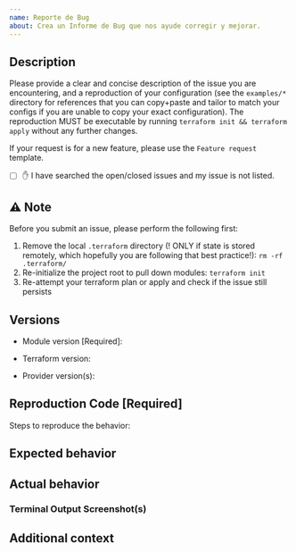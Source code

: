```yaml
---
name: Reporte de Bug
about: Crea un Informe de Bug que nos ayude corregir y mejorar.
---
```


## Description

Please provide a clear and concise description of the issue you are encountering, and a reproduction of your configuration (see the `examples/*` directory for references that you can copy+paste and tailor to match your configs if you are unable to copy your exact configuration). The reproduction MUST be executable by running `terraform init && terraform apply` without any further changes.

If your request is for a new feature, please use the `Feature request` template.

- [ ] ✋ I have searched the open/closed issues and my issue is not listed.

## ⚠️ Note

Before you submit an issue, please perform the following first:

1. Remove the local `.terraform` directory (! ONLY if state is stored remotely, which hopefully you are following that best practice!): `rm -rf .terraform/`
2. Re-initialize the project root to pull down modules: `terraform init`
3. Re-attempt your terraform plan or apply and check if the issue still persists

## Versions

- Module version [Required]:

- Terraform version:
<!-- Execute terraform -version -->
- Provider version(s):
<!-- Execute: terraform providers -version -->

## Reproduction Code [Required]

<!-- REQUIRED -->

Steps to reproduce the behavior:

<!-- Are you using workspaces? -->
<!-- Have you cleared the local cache (see Notice section above)? -->
<!-- List steps in order that led up to the issue you encountered -->

## Expected behavior

<!-- A clear and concise description of what you expected to happen -->

## Actual behavior

<!-- A clear and concise description of what actually happened -->

### Terminal Output Screenshot(s)

<!-- Optional but helpful -->

## Additional context

<!-- Add any other context about the problem here -->